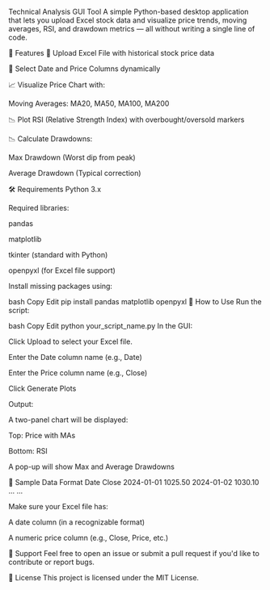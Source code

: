 Technical Analysis GUI Tool
A simple Python-based desktop application that lets you upload Excel stock data and visualize price trends, moving averages, RSI, and drawdown metrics — all without writing a single line of code.

🚀 Features
📁 Upload Excel File with historical stock price data

📅 Select Date and Price Columns dynamically

📈 Visualize Price Chart with:

Moving Averages: MA20, MA50, MA100, MA200

📉 Plot RSI (Relative Strength Index) with overbought/oversold markers

📉 Calculate Drawdowns:

Max Drawdown (Worst dip from peak)

Average Drawdown (Typical correction)

🛠️ Requirements
Python 3.x

Required libraries:

pandas

matplotlib

tkinter (standard with Python)

openpyxl (for Excel file support)

Install missing packages using:

bash
Copy
Edit
pip install pandas matplotlib openpyxl
📂 How to Use
Run the script:

bash
Copy
Edit
python your_script_name.py
In the GUI:

Click Upload to select your Excel file.

Enter the Date column name (e.g., Date)

Enter the Price column name (e.g., Close)

Click Generate Plots

Output:

A two-panel chart will be displayed:

Top: Price with MAs

Bottom: RSI

A pop-up will show Max and Average Drawdowns

📌 Sample Data Format
Date	Close
2024-01-01	1025.50
2024-01-02	1030.10
...	...

Make sure your Excel file has:

A date column (in a recognizable format)

A numeric price column (e.g., Close, Price, etc.)

📧 Support
Feel free to open an issue or submit a pull request if you'd like to contribute or report bugs.

📝 License
This project is licensed under the MIT License.
